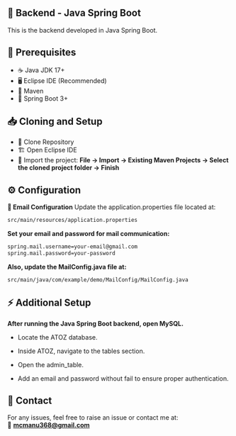 ## 🚀 Backend - Java Spring Boot
This is the backend developed in Java Spring Boot.

## 📌  Prerequisites
- ☕ Java JDK 17+
- 🖥️ Eclipse IDE (Recommended)
- 🔧 Maven
- 🌱 Spring Boot 3+

## 📥  Cloning and Setup
- 📂 Clone Repository
- 🏗️ Open Eclipse IDE
- 📁 Import the project:
   **File → Import → Existing Maven Projects → Select the cloned project folder → Finish**

## ⚙️  Configuration
**📧 Email Configuration**
Update the application.properties file located at:
```sh 
src/main/resources/application.properties
```

**Set your email and password for mail communication:**

```sh 
spring.mail.username=your-email@gmail.com
spring.mail.password=your-password
```



**Also, update the MailConfig.java file at:**

```sh
src/main/java/com/example/demo/MailConfig/MailConfig.java
```


## ⚡ Additional Setup

**After running the Java Spring Boot backend, open MySQL.**

 - Locate the ATOZ database.

 - Inside ATOZ, navigate to the tables section.

 - Open the admin_table.

 - Add an email and password without fail to ensure proper authentication.




## 📩 Contact
For any issues, feel free to raise an issue or contact me at:  
📧 **mcmanu368@gmail.com**




